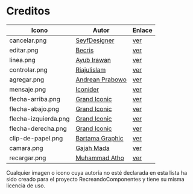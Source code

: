 # Creditos

| Icono | Autor | Enlace |
| --- | --- | --- |
| cancelar.png | [SeyfDesigner](https://www.flaticon.es/autores/seyfdesigner) | [ver](https://www.flaticon.es/autores/seyfdesigner) |
| editar.png | [Becris](https://www.flaticon.es/autores/becris) | [ver](https://www.flaticon.es/autores/becris) |
| linea.png | [Ayub Irawan]() | [ver](https://www.flaticon.es/autores/ayub-irawan) |
| controlar.png | [Riajulislam]() | [ver](https://www.flaticon.es/autores/riajulislam) |
| agregar.png | [Andrean Prabowo]() | [ver](https://www.flaticon.es/autores/andrean-prabowo) |
| mensaje.png | [Iconider]() | [ver](https://www.flaticon.es/autores/iconider) |
| flecha-arriba.png | [Grand Iconic](https://www.flaticon.es/autores/grand-iconic) | [ver](https://www.flaticon.es/autores/grand-iconic) |
| flecha-abajo.png | [Grand Iconic](https://www.flaticon.es/autores/grand-iconic) | [ver](https://www.flaticon.es/autores/grand-iconic) |
| flecha-izquierda.png | [Grand Iconic](https://www.flaticon.es/autores/grand-iconic) | [ver](https://www.flaticon.es/autores/grand-iconic) |
| flecha-derecha.png | [Grand Iconic](https://www.flaticon.es/autores/grand-iconic) | [ver](https://www.flaticon.es/autores/grand-iconic) |
| clip-de-papel.png | [Bartama Graphic](https://www.flaticon.es/autores/bartama-graphic) | [ver](https://www.flaticon.es/icono-gratis/clip-de-papel_3526078?term=clip&page=1&position=60&origin=search&related_id=3526078) |
| camara.png | [Gajah Mada](https://www.flaticon.es/autores/gajah-mada) | [ver](https://www.flaticon.es/icono-gratis/camara_17195986?term=camera&page=1&position=8&origin=search&related_id=17195986) |
| recargar.png | [Muhammad Atho](https://www.flaticon.es/autores/muhammad-atho) | [ver](https://www.flaticon.es/icono-gratis/recargar_7884623?term=recargar&page=1&position=69&origin=search&related_id=7884623) |

Cualquier imagen o icono cuya autoría no esté declarada en esta lista ha sido creado para el proyecto RecreandoComponentes y tiene su misma licencia de uso.

